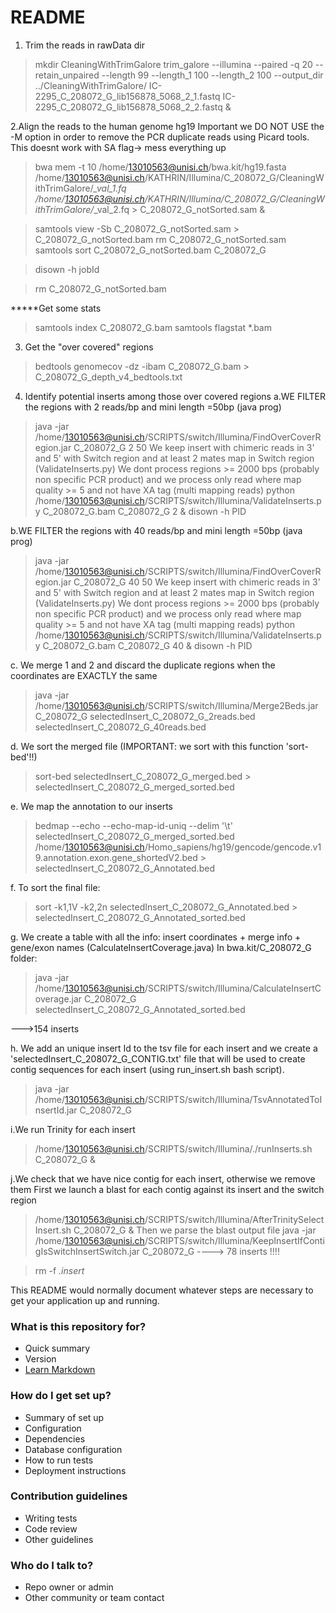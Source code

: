 # README #


1. Trim the reads in rawData dir
>mkdir CleaningWithTrimGalore
>trim_galore --illumina --paired -q 20 --retain_unpaired --length 99 --length_1 100 --length_2 100 --output_dir ../CleaningWithTrimGalore/ IC-2295_C_208072_G_lib156878_5068_2_1.fastq IC-2295_C_208072_G_lib156878_5068_2_2.fastq &

2.Align the reads to the human genome hg19
Important we DO NOT USE the -M option in order to remove the PCR duplicate reads using Picard tools. This doesnt work with SA flag-> mess everything up
>bwa mem -t 10 /home/13010563@unisi.ch/bwa.kit/hg19.fasta /home/13010563@unisi.ch/KATHRIN/Illumina/C_208072_G/CleaningWithTrimGalore/*_val_1.fq /home/13010563@unisi.ch/KATHRIN/Illumina/C_208072_G/CleaningWithTrimGalore/*_val_2.fq > C_208072_G_notSorted.sam &

>samtools view -Sb  C_208072_G_notSorted.sam > C_208072_G_notSorted.bam
>rm C_208072_G_notSorted.sam
>samtools sort C_208072_G_notSorted.bam C_208072_G

>disown -h jobId

>rm C_208072_G_notSorted.bam 

*****Get some stats
>samtools index C_208072_G.bam
>samtools flagstat *.bam

3. Get the "over covered" regions
>bedtools genomecov -dz -ibam C_208072_G.bam > C_208072_G_depth_v4_bedtools.txt

4. Identify potential inserts among those over covered regions
a.WE FILTER the regions with 2 reads/bp and mini length =50bp (java prog)
>java -jar /home/13010563@unisi.ch/SCRIPTS/switch/Illumina/FindOverCoverRegion.jar C_208072_G 2 50
We keep insert with chimeric reads in 3' and 5' with Switch region and at least 2 mates map in Switch region (ValidateInserts.py)
We dont process regions >= 2000 bps (probably non specific PCR product) and we process only read where map quality >= 5 and not have XA tag (multi mapping reads)
>python /home/13010563@unisi.ch/SCRIPTS/switch/Illumina/ValidateInserts.py C_208072_G.bam C_208072_G 2 &
>disown -h PID

b.WE FILTER the regions with 40 reads/bp and mini length =50bp (java prog)
>java -jar /home/13010563@unisi.ch/SCRIPTS/switch/Illumina/FindOverCoverRegion.jar C_208072_G 40 50
We keep insert with chimeric reads in 3' and 5' with Switch region and at least 2 mates map in Switch region (ValidateInserts.py)
We dont process regions >= 2000 bps (probably non specific PCR product) and we process only read where map quality >= 5 and not have XA tag (multi mapping reads)
>python /home/13010563@unisi.ch/SCRIPTS/switch/Illumina/ValidateInserts.py C_208072_G.bam C_208072_G 40 &
>disown -h PID

c. We merge 1 and 2 and discard the duplicate regions when the coordinates are EXACTLY the same
>java -jar /home/13010563@unisi.ch/SCRIPTS/switch/Illumina/Merge2Beds.jar C_208072_G selectedInsert_C_208072_G_2reads.bed selectedInsert_C_208072_G_40reads.bed

d. We sort the merged file (IMPORTANT: we sort with this function 'sort-bed'!!)
>sort-bed selectedInsert_C_208072_G_merged.bed > selectedInsert_C_208072_G_merged_sorted.bed

e. We map the annotation to our inserts
>bedmap --echo --echo-map-id-uniq --delim '\t' selectedInsert_C_208072_G_merged_sorted.bed /home/13010563@unisi.ch/Homo_sapiens/hg19/gencode/gencode.v19.annotation.exon.gene_shortedV2.bed > selectedInsert_C_208072_G_Annotated.bed

f. To sort the final file:
>sort -k1,1V -k2,2n selectedInsert_C_208072_G_Annotated.bed > selectedInsert_C_208072_G_Annotated_sorted.bed


g. We create a table with all the info: insert coordinates + merge info +  gene/exon names (CalculateInsertCoverage.java)
In bwa.kit/C_208072_G folder:
>java -jar /home/13010563@unisi.ch/SCRIPTS/switch/Illumina/CalculateInsertCoverage.jar C_208072_G selectedInsert_C_208072_G_Annotated_sorted.bed

--->154 inserts 

h. We add an unique insert Id to the tsv file for each insert and we create a 'selectedInsert_C_208072_G_CONTIG.txt' file
that will be used to create contig sequences for each insert (using run_insert.sh bash script).
>java -jar /home/13010563@unisi.ch/SCRIPTS/switch/Illumina/TsvAnnotatedToInsertId.jar C_208072_G


i.We run Trinity for each insert
>/home/13010563@unisi.ch/SCRIPTS/switch/Illumina/./runInserts.sh C_208072_G &


j.We check that we have nice contig for each insert, otherwise we remove them
First we launch a blast for each contig against its insert and the switch region
>/home/13010563@unisi.ch/SCRIPTS/switch/Illumina/AfterTrinitySelectInsert.sh C_208072_G &
Then we parse the blast output file
>java -jar /home/13010563@unisi.ch/SCRIPTS/switch/Illumina/KeepInsertIfContigIsSwitchInsertSwitch.jar C_208072_G
----> 78 inserts !!!!

>rm -f *.insert*


This README would normally document whatever steps are necessary to get your application up and running.

### What is this repository for? ###

* Quick summary
* Version
* [Learn Markdown](https://bitbucket.org/tutorials/markdowndemo)

### How do I get set up? ###

* Summary of set up
* Configuration
* Dependencies
* Database configuration
* How to run tests
* Deployment instructions

### Contribution guidelines ###

* Writing tests
* Code review
* Other guidelines

### Who do I talk to? ###

* Repo owner or admin
* Other community or team contact